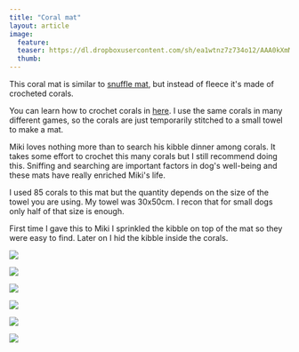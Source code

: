 ```yaml
---
title: "Coral mat"
layout: article
image:
  feature:
  teaser: https://dl.dropboxusercontent.com/sh/ea1wtnz7z734o12/AAA0kXmMbNcUT2eAlxMdjYXTa/aktivointi/korallimatto/DS60577-245px.jpg
  thumb:
---
```


This coral mat is similar to [snuffle mat](/en/brain-games/snuffle-mat/), but instead of fleece it's made of crocheted corals.

You can learn how to crochet corals in [here](/en/brain-games/corals/). I use the same corals in many different games, so the corals are just temporarily stitched to a small towel to make a mat.

Miki loves nothing more than to search his kibble dinner among corals. It takes some effort to crochet this many corals but I still recommend doing this. Sniffing and searching are important factors in dog's well-being and these mats have really enriched Miki's life.

I used 85 corals to this mat but the quantity depends on the size of the towel you are using. My towel was 30x50cm. I recon that for small dogs only half of that size is enough.

First time I gave this to Miki I sprinkled the kibble on top of the mat so they were easy to find. Later on I hid the kibble inside the corals.

[![](https://dl.dropboxusercontent.com/sh/ea1wtnz7z734o12/AAB8hfNrpxs2yYAUZ_qvxNAVa/aktivointi/korallimatto/DS60525-800px.jpg)](https://dl.dropboxusercontent.com/sh/ea1wtnz7z734o12/AAD_CBBBSamE9rIPh58ugvVia/aktivointi/korallimatto/DS60525.jpg)

[![](https://dl.dropboxusercontent.com/sh/ea1wtnz7z734o12/AABhmxOhG0ufW_w4xH2819QOa/aktivointi/korallimatto/DS60577-800px.jpg)](https://dl.dropboxusercontent.com/sh/ea1wtnz7z734o12/AAAgequnkYRhna_4XC1hsBCQa/aktivointi/korallimatto/DS60577.jpg)

[![](https://dl.dropboxusercontent.com/sh/ea1wtnz7z734o12/AABj0EaFi_Y_HOVAuIt6u0Uxa/aktivointi/korallimatto/DS60641-800px.jpg)](https://dl.dropboxusercontent.com/sh/ea1wtnz7z734o12/AACCGClULBI3MKDbtkdCJLhCa/aktivointi/korallimatto/DS60641.jpg)

[![](https://dl.dropboxusercontent.com/sh/ea1wtnz7z734o12/AADwlyobOPHlZmAxbzWM2HAHa/aktivointi/korallimatto/DS60671-800px.jpg)](https://dl.dropboxusercontent.com/sh/ea1wtnz7z734o12/AADY90KwtcD9oX5pNkDNKJUJa/aktivointi/korallimatto/DS60671.jpg)

[![](https://dl.dropboxusercontent.com/sh/ea1wtnz7z734o12/AAC39GxaPJNq53O1Ds9DhzmJa/aktivointi/korallimatto/DS60699-800px.jpg)](https://dl.dropboxusercontent.com/sh/ea1wtnz7z734o12/AADO0MrD8Av0MKe-lbesSI8Ka/aktivointi/korallimatto/DS60699.jpg)

[![](https://dl.dropboxusercontent.com/sh/ea1wtnz7z734o12/AABWs1aVzJZCyw-7uFcy6B7-a/aktivointi/korallimatto/DS60331-800px.jpg)](https://dl.dropboxusercontent.com/sh/ea1wtnz7z734o12/AABZprp8OFK3y0TcR06p8DjJa/aktivointi/korallimatto/DS60331.jpg)
